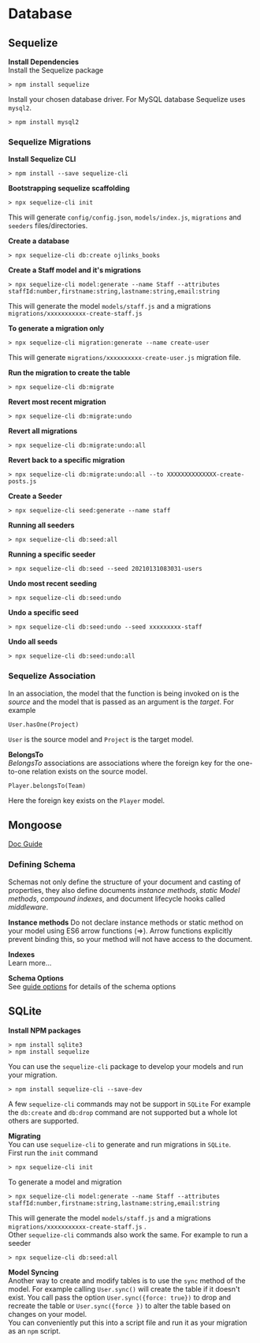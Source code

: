 # Database

## Sequelize
__Install Dependencies__   
Install the Sequelize package  
```
> npm install sequelize
```
Install your chosen database driver. For MySQL database Sequelize uses `mysql2`.  
```
> npm install mysql2
```

### Sequelize Migrations  
__Install Sequelize CLI__    
```
> npm install --save sequelize-cli
```

__Bootstrapping sequelize scaffolding__
```
> npx sequelize-cli init
```  
This will generate `config/config.json`, `models/index.js`, `migrations` and `seeders` files/directories.  

__Create a database__    
```
> npx sequelize-cli db:create ojlinks_books
```
__Create a Staff model and it's migrations__  
```
> npx sequelize-cli model:generate --name Staff --attributes staffId:number,firstname:string,lastname:string,email:string  
```
This will generate the model `models/staff.js` and a migrations `migrations/xxxxxxxxxxx-create-staff.js`  

__To generate a migration only__     
```
> npx sequelize-cli migration:generate --name create-user
```
This will generate `migrations/xxxxxxxxxx-create-user.js` migration file.  

__Run the migration to create the table__  
```
> npx sequelize-cli db:migrate  
```

__Revert most recent migration__      
```
> npx sequelize-cli db:migrate:undo
```  

__Revert all migrations__    
```
> npx sequelize-cli db:migrate:undo:all
```  

__Revert back to a specific migration__     
```
> npx sequelize-cli db:migrate:undo:all --to XXXXXXXXXXXXXX-create-posts.js
```  

__Create a Seeder__    
```
> npx sequelize-cli seed:generate --name staff
```  

__Running all seeders__   
```
> npx sequelize-cli db:seed:all
```
__Running a specific seeder__  
```
> npx sequelize-cli db:seed --seed 20210131083031-users
```
__Undo most recent seeding__    
```
> npx sequelize-cli db:seed:undo
```

__Undo a specific seed__  
```
> npx sequelize-cli db:seed:undo --seed xxxxxxxxx-staff
```  

__Undo all seeds__    
```
> npx sequelize-cli db:seed:undo:all
```  

### Sequelize Association  
In an association, the model that the function is being invoked on is the _source_ and the model that is passed as an argument is the _target_. For example  
```
User.hasOne(Project)
```
`User` is the source model and `Project` is the target model.  

__BelongsTo__  
_BelongsTo_ associations are associations where the foreign key for the one-to-one relation exists on the source model.  
```
Player.belongsTo(Team)
```  
Here the foreign key exists on the `Player` model.  


## Mongoose  
[Doc Guide](https://mongoosejs.com/docs/guide.htm)
### Defining Schema    
Schemas not only define the structure of your document and casting of properties, they also define documents _instance methods_, _static Model methods_, _compound indexes_, and document lifecycle hooks called _middleware_.    

__Instance methods__
Do not declare instance methods or static method on your model using ES6 arrow functions (=>). Arrow functions explicitly prevent binding this, so your method will not have access to the document.  

__Indexes__  
Learn more...

__Schema Options__  
See [guide options](https://mongoosejs.com/docs/guide.html#options) for details of the schema options

## SQLite
__Install NPM packages__  
```
> npm install sqlite3
> npm install sequelize
```
You can use the `sequelize-cli` package to develop your models and run your migration.
```
> npm install sequelize-cli --save-dev
```
A few `sequelize-cli` commands may not be support in `SQLite` For example the `db:create` and `db:drop` command are not supported but a whole lot others are supported.

__Migrating__  
You can use `sequelize-cli` to generate and run migrations in `SQLite`.  
First run the `init` command
```
> npx sequelize-cli init
```
To generate a model and migration
```
> npx sequelize-cli model:generate --name Staff --attributes staffId:number,firstname:string,lastname:string,email:string  
```
This will generate the model `models/staff.js` and a migrations `migrations/xxxxxxxxxxx-create-staff.js` .  
Other `sequelize-cli` commands also work the same. For example to run a seeder
```
> npx sequelize-cli db:seed:all  
```

__Model Syncing__  
Another way to create and modify tables is to use the `sync` method of the model.  For example calling `User.sync()` will create the table if it doesn't exist.
You call pass the option `User.sync({force: true})` to drop and recreate the table or `User.sync({force })` to alter the table based on changes on your model.   
You can conveniently put this into a script file and run it as your migration as an `npm` script.
